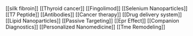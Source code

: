 [[silk fibroin]]
[[Thyroid cancer]]
[[Fingolimod]]
[[Selenium Nanoparticles]]
[[T7 Peptide]]
[[Antibodies]]
[[Cancer therapy]]
[[Drug delivery system]]
[[Lipid Nanoparticles]]
[[Passive Targeting]]
[[Epr Effect]]
[[Companion Diagnostics]]
[[Personalized Nanomedicine]]
[[Tme Remodeling]]

